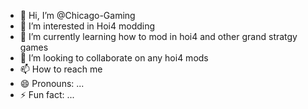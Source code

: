 - 👋 Hi, I’m @Chicago-Gaming
- 👀 I’m interested in Hoi4 modding
- 🌱 I’m currently learning how to mod in hoi4 and other grand stratgy games
- 💞️ I’m looking to collaborate on any hoi4 mods
- 📫 How to reach me 
- 😄 Pronouns: ...
- ⚡ Fun fact: ...

<!---
Chicago-Gaming/Chicago-Gaming is a ✨ special ✨ repository because its `README.md` (this file) appears on your GitHub profile.
You can click the Preview link to take a look at your changes.
--->
